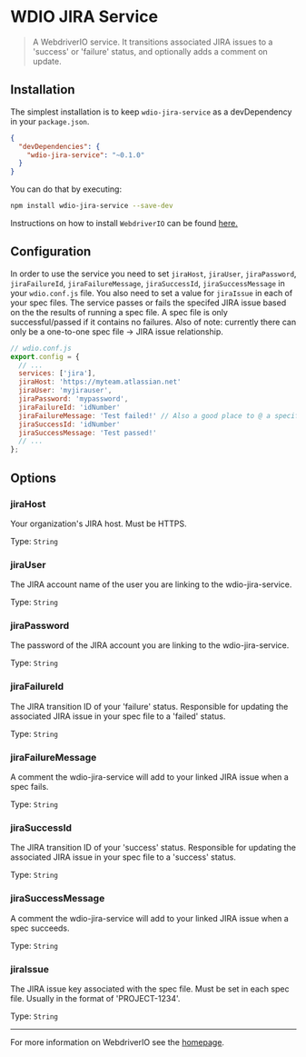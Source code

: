 WDIO JIRA Service
==========

> A WebdriverIO service. It transitions associated JIRA issues to a 'success' or 'failure' status, and optionally adds a comment on update.

## Installation

The simplest installation is to keep `wdio-jira-service` as a devDependency in your `package.json`.

```json
{
  "devDependencies": {
    "wdio-jira-service": "~0.1.0"
  }
}
```

You can do that by executing:

```bash
npm install wdio-jira-service --save-dev
```

Instructions on how to install `WebdriverIO` can be found [here.](http://webdriver.io/guide/getstarted/install.html)

## Configuration

In order to use the service you need to set `jiraHost`, `jiraUser`, `jiraPassword`, `jiraFailureId`, `jiraFailureMessage`, `jiraSuccessId`, `jiraSuccessMessage`  in your `wdio.conf.js` file. You also need to set a value for `jiraIssue` in each of your spec files. The service passes or fails the specifed JIRA issue based on the the results of running a spec file. A spec file is only successful/passed if it contains no failures. Also of note: currently there can only be a one-to-one spec file -> JIRA issue relationship. 


```js
// wdio.conf.js
export.config = {
  // ...
  services: ['jira'],
  jiraHost: 'https://myteam.atlassian.net'
  jiraUser: 'myjirauser',
  jiraPassword: 'mypassword',
  jiraFailureId: 'idNumber'
  jiraFailureMessage: 'Test failed!' // Also a good place to @ a specific user / group on test failures or specify associated build numbers.
  jiraSuccessId: 'idNumber'
  jiraSuccessMessage: 'Test passed!'
  // ...
};
```


## Options

### jiraHost
Your organization's JIRA host. Must be HTTPS.

Type: `String`

### jiraUser
The JIRA account name of the user you are linking to the wdio-jira-service.

Type: `String`

### jiraPassword
The password of the JIRA account you are linking to the wdio-jira-service.

Type: `String`

### jiraFailureId
The JIRA transition ID of your 'failure' status. Responsible for updating the associated JIRA issue in your spec file to a 'failed' status.

Type: `String`

### jiraFailureMessage
A comment the wdio-jira-service will add to your linked JIRA issue when a spec fails.

Type: `String`

### jiraSuccessId
The JIRA transition ID of your 'success' status. Responsible for updating the associated JIRA issue in your spec file to a 'success' status.

Type: `String`

### jiraSuccessMessage
A comment the wdio-jira-service will add to your linked JIRA issue when a spec succeeds.

Type: `String`


### jiraIssue
The JIRA issue key associated with the spec file. Must be set in each spec file. Usually in the format of 'PROJECT-1234'.

Type: `String`


----

For more information on WebdriverIO see the [homepage](http://webdriver.io).
